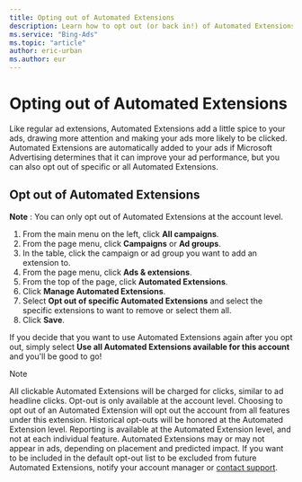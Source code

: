 ```yaml
---
title: Opting out of Automated Extensions
description: Learn how to opt out (or back in!) of Automated Extensions
ms.service: "Bing-Ads"
ms.topic: "article"
author: eric-urban
ms.author: eur
---
```


# Opting out of Automated Extensions

Like regular ad extensions, Automated Extensions add a little spice to your ads, drawing more attention and making your ads more likely to be clicked. Automated Extensions are automatically added to your ads if Microsoft Advertising determines that it can improve your ad performance, but you can also opt out of specific or all Automated Extensions.

## Opt out of Automated Extensions

**Note** : You can only opt out of Automated Extensions at the account level.

1. From the main menu on the left, click **All campaigns**.
1. From the page menu, click **Campaigns** or **Ad groups**.
1. In the table, click the campaign or ad group you want to add an extension to.
1. From the page menu, click **Ads &amp; extensions**.
1. From the top of the page, click **Automated Extensions**.
1. Click **Manage Automated Extensions**.
1. Select **Opt out of specific Automated Extensions** and select the specific extensions to want to remove or select them all.
1. Click **Save**.

If you decide that you want to use Automated Extensions again after you opt out, simply select **Use all Automated Extensions available for this account** and you'll be good to go!

> [!NOTE]
> All clickable Automated Extensions will be charged for clicks, similar to ad headline clicks.
> Opt-out is only available at the account level.
> Choosing to opt out of an Automated Extension will opt out the account from all features under this extension.
> Historical opt-outs will be honored at the Automated Extension level.
> Reporting is available at the Automated Extension level, and not at each individual feature.
> Automated Extensions may or may not appear in ads, depending on placement and predicted impact.
> If you want to be included in the default opt-out list to be excluded from future Automated Extensions, notify your account manager or [contact support](https://go.microsoft.com/fwlink?LinkId=398371).



